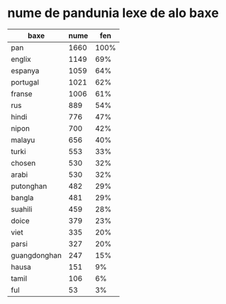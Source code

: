 # nume de pandunia lexe de alo baxe

| baxe  | nume  | fen |
|-------|-------|-----|
| pan | 1660 | 100% |
| englix | 1149 | 69% |
| espanya | 1059 | 64% |
| portugal | 1021 | 62% |
| franse | 1006 | 61% |
| rus | 889 | 54% |
| hindi | 776 | 47% |
| nipon | 700 | 42% |
| malayu | 656 | 40% |
| turki | 553 | 33% |
| chosen | 530 | 32% |
| arabi | 530 | 32% |
| putonghan | 482 | 29% |
| bangla | 481 | 29% |
| suahili | 459 | 28% |
| doice | 379 | 23% |
| viet | 335 | 20% |
| parsi | 327 | 20% |
| guangdonghan | 247 | 15% |
| hausa | 151 | 9% |
| tamil | 106 | 6% |
| ful | 53 | 3% |
